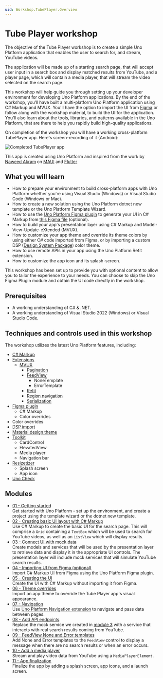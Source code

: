```yaml
---
uid: Workshop.TubePlayer.Overview
---
```


# Tube Player workshop

The objective of the Tube Player workshop is to create a simple Uno Platform application that enables the user to search for, and stream, YouTube videos. 

The application will be made up of a starting search page, that will accept user input in a search box and display matched results from YouTube, and a player page, which will contain a media player, that will stream the video selected on the search page.

This workshop will help guide you through setting up your developer environment for developing Uno Platform applications. By the end of the workshop, you'll have built a multi-platform Uno Platform application using C# Markup and MVUX. You'll have the option to import the UI from [Figma](https://platform.uno/unofigma) or follow along with the workshop material, to build the UI for the application. You'll also learn about the tools, libraries, and patterns available in the Uno Platform, that are there to help you rapidly build high-quality applications.
 
On completion of the workshop you will have a working cross-platform TubePlayer app. Here's screen-recording of it (Android):

![Completed TubePlayer app](11-App-Finalization/ui-output.gif)

This app is created using Uno Platform and inspired from the work by [Naweed Akram](https://twitter.com/xgeno "@xgeno") on [MAUI](https://github.com/naweed/MauiTubePlayer) and [Flutter](https://github.com/naweed/FlutterTubePlayer)

## What you will learn 

- How to prepare your environment to build cross-platform apps with Uno Platform whether you're using Visual Studio (Windows) or Visual Studio Code (Windows or Mac). 
- How to create a new solution using the Uno Platform dotnet new template or the Uno Platform Template Wizard.
- How to use the [Uno Platform Figma plugin](https://platform.uno/unofigma) to generate your UI in C# Markup from [this Figma file](https://www.figma.com/community/file/1301282286920416449) (optional).
- How to build your app's presentation layer using C# Markup and Model-View-Update-eXtended (MVUX). 
- How to customize your app theme and override its theme colors by using either C# code imported from Figma, or by importing a custom DSP ([Design System Package](https://github.com/AdobeXD/design-system-package-dsp)) color theme.
- How to use remote APIs in your app using the Uno Platform Refit extension.
- How to customize the app icon and its splash-screen.

This workshop has been set up to provide you with optional content to allow you to tailor the experience to your needs. You can choose to skip the Uno Figma Plugin module and obtain the UI code directly in the workshop.
 
## Prerequisites 
 
- A working understanding of C# & .NET.
- A working understanding of Visual Studio 2022 (Windows) or Visual Studio Code.
 
 ## Techniques and controls used in this workshop

The workshop utilizes the latest Uno Platform features, including:

- [C# Markup](xref:Reference.Markup.GettingStarted)
- [Extensions](xref:Overview.Features)
  - [MVUX](xref:Overview.Mvux.Overview)
    - [Pagination](xref:Overview.Mvux.Advanced.Pagination)
    - [FeedView](xref:Overview.Mvux.FeedView)
        - NoneTemplate
        - ErrorTemplate
    - [Refit](xref:Overview.Http)
    - [Region navigation](xref:Overview.Navigation)
    - [Serialization](xref:Overview.Serialization)
- [Figma plugin](xref:Uno.Figma.Overview.GettingStarted)
    - C# Markup
    - Color overrides
- Color overrides
- [DSP import](xref:Uno.Material.DSP)
- [Material design theme](xref:uno.themes.material.getstarted)
- [Toolkit](xref:Toolkit.GettingStarted)
    - CardControl
    - ElevatedView 
    - Media player
    - Navigation bar
- [Resizetizer](xref:Uno.Resizetizer.GettingStarted)
    - Splash screen
    - App icon 
- [Uno Check](xref:UnoCheck.UsingUnoCheck)
<!-- TODO: Other notable controls or features? https://github.com/unoplatform/workshops-private/issues/9 -->          

## Modules

- [01 - Getting started](xref:Workshop.TubePlayer.GetStarted)  
    Get started with Uno Platform - set up the environment, and create a project using the template wizard or the dotnet new template.  
- [02 - Creating basic UI layout with C# Markup](xref:Workshop.TubePlayer.BasicLayout)  
    Use C# Markup to create the basic UI for the search page. This will comprise a `Grid` containing a `TextBox` which will be used to search for YouTube videos, as well as an `ListView` which will display results. 
- [03 - Connect UI with mock data](xref:Workshop.TubePlayer.MockData)  
    Create models and services that will be used by the presentation layer to retrieve data and display it in the appropriate UI controls. The presentation layer will include mock services that will simulate YouTube search results.
- [04 - Importing UI from Figma (optional)](xref:Workshop.TubePlayer.Figma)  
    Import C# Markup UI from Figma using the Uno Platform Figma plugin.
- [05 - Creating the UI](xref:Workshop.TubePlayer.UI)  
    Create the UI with C# Markup without importing it from Figma.
- [06 - Theme overrides](xref:Workshop.TubePlayer.ThemeOverrides)  
    Import an app theme to override the Tube Player app's visual appearance.
- [07 - Navigation](xref:Workshop.TubePlayer.Navigation)  
    Use [Uno Platform Navigation extension](xref:Overview.Navigation) to navigate and pass data between pages.
- [08 - Add API endpoints](xref:Workshop.TubePlayer.ApiEndpoints)  
    Replace the mock service we created in [module 3](xref:Workshop.TubePlayer.MockData) with a service that interacts with real search results coming from YouTube.
- [09 - FeedView None and Error templates](xref:Workshop.TubePlayer.FeedView)  
    Add None and Error templates to the `FeedView` control to display a message when there are no search results or when an error occurs.
- [10 - Add a media player](xref:Workshop.TubePlayer.MediaPlayer)  
    Stream and play video data from YouTube using a `MediaPlayerElement`.
- [11 - App finalization](xref:Workshop.TubePlayer.Finalization)  
    Finalize the app by adding a splash screen, app icons, and a launch screen.